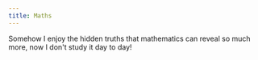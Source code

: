 ```yaml
---
title: Maths
---
```

Somehow I enjoy the hidden truths that mathematics can reveal so much more, now I don't study it day to day!
